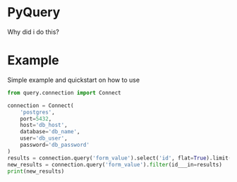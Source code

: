 # PyQuery
Why did i do this?

# Example
Simple example and quickstart on how to use

```python
from query.connection import Connect

connection = Connect(
    'postgres', 
    port=5432,
    host='db_host', 
    database='db_name', 
    user='db_user', 
    password='db_password'
)
results = connection.query('form_value').select('id', flat=True).limit(2)
new_results = connection.query('form_value').filter(id___in=results)
print(new_results)
```

